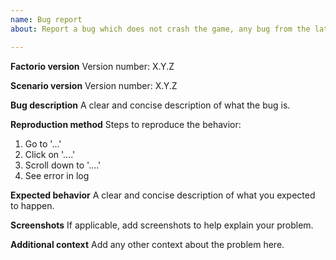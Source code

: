 ```yaml
---
name: Bug report
about: Report a bug which does not crash the game, any bug from the latest major scenario version

---
```


**Factorio version**
Version number: X.Y.Z

**Scenario version**
Version number: X.Y.Z

**Bug description**
A clear and concise description of what the bug is.

**Reproduction method**
Steps to reproduce the behavior:
1. Go to '...'
2. Click on '....'
3. Scroll down to '....'
4. See error in log

**Expected behavior**
A clear and concise description of what you expected to happen.

**Screenshots**
If applicable, add screenshots to help explain your problem.

**Additional context**
Add any other context about the problem here.